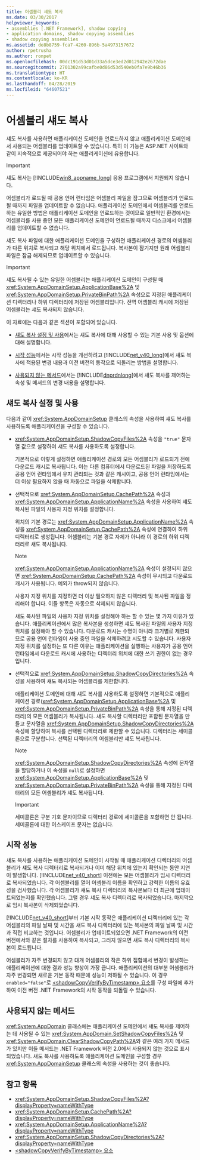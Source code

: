 ```yaml
---
title: 어셈블리 섀도 복사
ms.date: 03/30/2017
helpviewer_keywords:
- assemblies [.NET Framework], shadow copying
- application domains, shadow copying assemblies
- shadow copying assemblies
ms.assetid: de8b8759-fca7-4260-896b-5a4973157672
author: rpetrusha
ms.author: ronpet
ms.openlocfilehash: 00dc191d53d01d33a5dce3ed2d012942e2672dae
ms.sourcegitcommit: 2701302a99cafbe0d86d53d540eb0fa7e9b46b36
ms.translationtype: HT
ms.contentlocale: ko-KR
ms.lasthandoff: 04/28/2019
ms.locfileid: "64607521"
---
```

# <a name="shadow-copying-assemblies"></a>어셈블리 섀도 복사
섀도 복사를 사용하면 애플리케이션 도메인을 언로드하지 않고 애플리케이션 도메인에서 사용되는 어셈블리를 업데이트할 수 있습니다. 특히 이 기능은 ASP.NET 사이트와 같이 지속적으로 제공되어야 하는 애플리케이션에 유용합니다.  
  
> [!IMPORTANT]
>  섀도 복사는 [!INCLUDE[win8_appname_long](../../../includes/win8-appname-long-md.md)] 응용 프로그램에서 지원되지 않습니다.  
  
 어셈블리가 로드될 때 공용 언어 런타임은 어셈블리 파일을 잠그므로 어셈블리가 언로드될 때까지 파일을 업데이트할 수 없습니다. 애플리케이션 도메인에서 어셈블리를 언로드하는 유일한 방법은 애플리케이션 도메인을 언로드하는 것이므로 일반적인 환경에서는 어셈블리를 사용 중인 모든 애플리케이션 도메인이 언로드될 때까지 디스크에서 어셈블리를 업데이트할 수 없습니다.  
  
 섀도 복사 파일에 대한 애플리케이션 도메인을 구성하면 애플리케이션 경로의 어셈블리가 다른 위치로 복사되고 해당 위치에서 로드됩니다. 복사본이 잠기지만 원래 어셈블리 파일은 잠금 해제되므로 업데이트할 수 있습니다.  
  
> [!IMPORTANT]
>  섀도 복사될 수 있는 유일한 어셈블리는 애플리케이션 도메인이 구성될 때 <xref:System.AppDomainSetup.ApplicationBase%2A> 및 <xref:System.AppDomainSetup.PrivateBinPath%2A> 속성으로 지정된 애플리케이션 디렉터리나 하위 디렉터리에 저장된 어셈블리입니다. 전역 어셈블리 캐시에 저장된 어셈블리는 섀도 복사되지 않습니다.  
  
 이 자료에는 다음과 같은 섹션이 포함되어 있습니다.  
  
- [섀도 복사 설정 및 사용](#EnablingAndUsing)에서는 섀도 복사에 대해 사용할 수 있는 기본 사용 및 옵션에 대해 설명합니다.  
  
- [시작 성능](#StartupPerformance)에서는 시작 성능을 개선하려고 [!INCLUDE[net_v40_long](../../../includes/net-v40-long-md.md)]에서 섀도 복사에 적용된 변경 내용과 이전 버전의 동작으로 되돌리는 방법을 설명합니다.  
  
- [사용되지 않는 메서드](#ObsoleteMethods)에서는 [!INCLUDE[dnprdnlong](../../../includes/dnprdnlong-md.md)]에서 섀도 복사를 제어하는 속성 및 메서드의 변경 내용을 설명합니다.  
  
<a name="EnablingAndUsing"></a>   
## <a name="enabling-and-using-shadow-copying"></a>섀도 복사 설정 및 사용  
 다음과 같이 <xref:System.AppDomainSetup> 클래스의 속성을 사용하여 섀도 복사를 사용하도록 애플리케이션을 구성할 수 있습니다.  
  
- <xref:System.AppDomainSetup.ShadowCopyFiles%2A> 속성을 `"true"` 문자열 값으로 설정하여 섀도 복사를 사용하도록 설정합니다.  
  
     기본적으로 이렇게 설정하면 애플리케이션 경로의 모든 어셈블리가 로드되기 전에 다운로드 캐시로 복사됩니다. 이는 다른 컴퓨터에서 다운로드된 파일을 저장하도록 공용 언어 런타임에서 유지 관리되는 것과 같은 캐시이고, 공용 언어 런타임에서는 더 이상 필요하지 않을 때 자동으로 파일을 삭제합니다.  
  
- 선택적으로 <xref:System.AppDomainSetup.CachePath%2A> 속성과 <xref:System.AppDomainSetup.ApplicationName%2A> 속성을 사용하여 섀도 복사된 파일의 사용자 지정 위치를 설정합니다.  
  
     위치의 기본 경로는 <xref:System.AppDomainSetup.ApplicationName%2A> 속성을 <xref:System.AppDomainSetup.CachePath%2A> 속성에 연결하여 하위 디렉터리로 생성됩니다. 어셈블리는 기본 경로 자체가 아니라 이 경로의 하위 디렉터리로 섀도 복사됩니다.  
  
    > [!NOTE]
    >  <xref:System.AppDomainSetup.ApplicationName%2A> 속성이 설정되지 않으면 <xref:System.AppDomainSetup.CachePath%2A> 속성이 무시되고 다운로드 캐시가 사용됩니다. 예외가 throw되지 않습니다.  
  
     사용자 지정 위치를 지정하면 더 이상 필요하지 않은 디렉터리 및 복사된 파일을 정리해야 합니다. 이들 항목은 자동으로 삭제되지 않습니다.  
  
     섀도 복사된 파일의 사용자 지정 위치를 설정해야 하는 할 수 있는 몇 가지 이유가 있습니다. 애플리케이션에서 많은 복사본을 생성하면 섀도 복사된 파일의 사용자 지정 위치를 설정해야 할 수 있습니다. 다운로드 캐시는 수명이 아니라 크기별로 제한되므로 공용 언어 런타임이 사용 중인 파일을 삭제하려고 시도할 수 있습니다. 사용자 지정 위치를 설정하는 또 다른 이유는 애플리케이션을 실행하는 사용자가 공용 언어 런타임에서 다운로드 캐시에 사용하는 디렉터리 위치에 대한 쓰기 권한이 없는 경우입니다.  
  
- 선택적으로 <xref:System.AppDomainSetup.ShadowCopyDirectories%2A> 속성을 사용하여 섀도 복사되는 어셈블리를 제한합니다.  
  
     애플리케이션 도메인에 대해 섀도 복사를 사용하도록 설정하면 기본적으로 애플리케이션 경로(<xref:System.AppDomainSetup.ApplicationBase%2A> 및 <xref:System.AppDomainSetup.PrivateBinPath%2A> 속성을 통해 지정된 디렉터리)의 모든 어셈블리가 복사됩니다. 섀도 복사할 디렉터리만 포함된 문자열을 만들고 문자열을 <xref:System.AppDomainSetup.ShadowCopyDirectories%2A> 속성에 할당하여 복사를 선택된 디렉터리로 제한할 수 있습니다. 디렉터리는 세미콜론으로 구분합니다. 선택된 디렉터리의 어셈블리만 섀도 복사됩니다.  
  
    > [!NOTE]
    >  <xref:System.AppDomainSetup.ShadowCopyDirectories%2A> 속성에 문자열을 할당하거나 이 속성을 `null`로 설정하면 <xref:System.AppDomainSetup.ApplicationBase%2A> 및 <xref:System.AppDomainSetup.PrivateBinPath%2A> 속성을 통해 지정된 디렉터리의 모든 어셈블리가 섀도 복사됩니다.  
  
    > [!IMPORTANT]
    >  세미콜론은 구분 기호 문자이므로 디렉터리 경로에 세미콜론을 포함하면 안 됩니다. 세미콜론에 대한 이스케이프 문자는 없습니다.  
  
<a name="StartupPerformance"></a>   
## <a name="startup-performance"></a>시작 성능  
 섀도 복사를 사용하는 애플리케이션 도메인이 시작될 때 애플리케이션 디렉터리의 어셈블리가 섀도 복사 디렉터리로 복사되거나 이미 해당 위치에 있는지 확인되는 동안 지연이 발생합니다. [!INCLUDE[net_v40_short](../../../includes/net-v40-short-md.md)] 이전에는 모든 어셈블리가 임시 디렉터리로 복사되었습니다. 각 어셈블리를 열어 어셈블리 이름을 확인하고 강력한 이름의 유효성을 검사했습니다. 각 어셈블리가 섀도 복사 디렉터리의 복사본보다 더 최근에 업데이트되었는지를 확인했습니다. 그럴 경우 섀도 복사 디렉터리로 복사되었습니다. 마지막으로 임시 복사본이 삭제되었습니다.  
  
 [!INCLUDE[net_v40_short](../../../includes/net-v40-short-md.md)]부터 기본 시작 동작은 애플리케이션 디렉터리에 있는 각 어셈블리의 파일 날짜 및 시간을 섀도 복사 디렉터리에 있는 복사본의 파일 날짜 및 시간과 직접 비교하는 것입니다. 어셈블리가 업데이트되었으면 .NET Framework의 이전 버전에서와 같은 절차를 사용하여 복사되고, 그러지 않으면 섀도 복사 디렉터리의 복사본이 로드됩니다.  
  
 어셈블리가 자주 변경되지 않고 대개 어셈블리의 작은 하위 집합에서 변경이 발생하는 애플리케이션에 대한 결과 성능 향상이 가장 큽니다. 애플리케이션의 대부분 어셈블리가 자주 변경되면 새로운 기본 동작 때문에 성능이 저하될 수 있습니다. 이 경우 `enabled="false"`로 [\<shadowCopyVerifyByTimestamp> 요소](../../../docs/framework/configure-apps/file-schema/runtime/shadowcopyverifybytimestamp-element.md)를 구성 파일에 추가하여 이전 버전 .NET Framework의 시작 동작을 되돌릴 수 있습니다.  
  
<a name="ObsoleteMethods"></a>   
## <a name="obsolete-methods"></a>사용되지 않는 메서드  
 <xref:System.AppDomain> 클래스에는 애플리케이션 도메인에서 섀도 복사를 제어하는 데 사용될 수 있는 <xref:System.AppDomain.SetShadowCopyFiles%2A> 및 <xref:System.AppDomain.ClearShadowCopyPath%2A>와 같은 여러 가지 메서드가 있지만 이들 메서드는 .NET Framework 버전 2.0에서 사용되지 않는 것으로 표시되었습니다. 섀도 복사를 사용하도록 애플리케이션 도메인을 구성할 경우 <xref:System.AppDomainSetup> 클래스의 속성을 사용하는 것이 좋습니다.  
  
## <a name="see-also"></a>참고 항목

- <xref:System.AppDomainSetup.ShadowCopyFiles%2A?displayProperty=nameWithType>
- <xref:System.AppDomainSetup.CachePath%2A?displayProperty=nameWithType>
- <xref:System.AppDomainSetup.ApplicationName%2A?displayProperty=nameWithType>
- <xref:System.AppDomainSetup.ShadowCopyDirectories%2A?displayProperty=nameWithType>
- [\<shadowCopyVerifyByTimestamp> 요소](../../../docs/framework/configure-apps/file-schema/runtime/shadowcopyverifybytimestamp-element.md)
